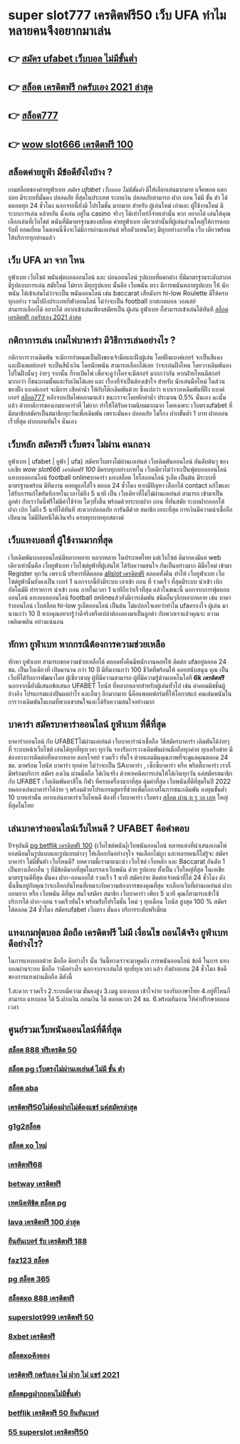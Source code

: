 # super slot777 เครดิตฟรี50 เว็บ UFA ทำไมหลายคนจึงอยากมาเล่น

## 👉 [สมัคร ufabet เว็บบอล ไม่มีขั้นต่ำ](https://mabet.net/credit-free-50/)
## 👉 [สล็อต เครดิตฟรี กดรับเอง 2021 ล่าสุด](https://mabet.net/register/)
## 👉 [สล็อต777](https://mabet.net/register/)
## 👉 [wow slot666 เครดิตฟรี 100](https://bio.link/tisawago)

## สล็อตค่ายยูฟ่า มีข้อดียังไงบ้าง ?
 เกมสล็อตของค่ายยูฟ่าเบท *สมัคร ufabet เว็บบอล ไม่มีขั้นต่ำ*  มีให้เลือกเล่นมากมาย  แจ็คพอต แตกบ่อย มีระบบที่มั่นคง ปลอดภัย  ที่สุดในประเทศ  ระบบเงิน  ปลอดภัยสามารถ  ฝาก ถอน ไม่มี ขั้น ต่ํา ได้ตลอดทุก 24 ชั่วโมง นอกจากนี้ยังมี โปรโมชั่น  มากมาย สำหรับ ผู้เล่นใหม่ เก่าและ ผู้ใช้งานใหม่ มีระบบการเล่น  คล้ายกัน นั่งเล่น อยู่ใน casino  จริงๆ ได้เท่าไหร่ก็จ่ายเท่านั้น หาก อยากได้ เล่นให้คุณเลือกเล่นที่เว็บไชต์ พนันที่มีมาตรฐานของสล็อต ค่ายยูฟ่าเบท เดียวเท่านั้นที่ผู้เล่นส่วนใหญ่ให้การตอบรับที่ ยอดเยี่ยม ในตอนนี้ซึ่งจะไม่มีการผ่านเอเย่นต์ หรือตัวแทนใดๆ มีทุกอย่างภายใน เว็บ เดียวพร้อมให้บริการทุกท่านแล้ว

## เว็บ UFA มา จาก ไหน

ยูฟ่าเบท   เว็บไซต์ พนันฟุตบอลออนไลน์    และ    บ่อนออนไลน์  รูปแบบที่แตกต่าง ที่มีมาตรฐานระดับสากล มีรูปแบบการเล่น    สมัยใหม่    ไม่ยาก  มีทุกรูปแบบ  นั้นคือ  เว็บพนัน ตรง    มีการพนันหลายรูปแบบ ให้ นักพนัน  ได้เข้าเล่นไม่ว่าจะเป็น  พนันออนไลน์   เช่น  baccarat เสือมังกร  hi-low    Roulette    มีให้ครบทุกอย่าง รวมไปถึงประเภทกีฬาออนไลน์   ไม่ว่าจะเป็น  football บาสเกตบอล    วอลเล่ย์  
  สามารถเลือกได้  อยากได้   อยากเข้าเล่นเพียงสมัครเป็น ผู้เล่น ยูฟ่าเบท  ก็สามารถเข้าเล่นได้ทันที
 [สล็อต เครดิตฟรี กดรับเอง 2021 ล่าสุด](https://mabet.net/register/)

## กติกาการเล่น เกมไพ่บาคาร่า มีวิธีการเล่นอย่างไร  ?

กติกาการวางเดิมพัน จะมีการกำหนดเป็นฝั่งของเจ้ามือและฝั่งผู้เล่น โดยฝั่งแบงค์เกอร์ จะเป็นสีแดง และฝั่งเพลย์เยอร์ จะเป็นสีน้ำเงิน โดยนักพนัน  สามารถเลือกได้เลย ว่าจะเล่นฝั่งไหน โดยวางเดิมพันลงไปในฝั่งนั้นๆ ง่ายๆ จากนั้น ก็รอเปิดไพ่ เพื่อจะดูว่าใครจะมีสกอร์ มากกว่ากัน หากฝ่ายไหนมีสกอร์ มากกว่า ก็ชนะเกมนั้นและรับเงินได้เลย และ เรื่องที่จำเป็นต้องเข้าใจ สำหรับ นักเล่นมือใหม่ ในส่วนของฝั่ง แบงค์เกอร์ จะมีการ เสียค่าน้ำ ให้กับโต๊ะเดิมพันด้วย ซึ่งแปลว่า หากเราลงเดิมพันที่ฝั่ง แบงค์เกอร์ [สล็อต777](https://bio.link/tisawago) หลังจากเปิดไพ่ออกมาแล้ว ชนะเราจะโดยหักค่าน้ำ ประมาณ 0.5% นั่นเอง  ฉะนั้นแล้ว  ด้วยกติการของเกมบาคาร่าที่ ไม่ยาก ทำให้ได้รับความนิยมมากมาก โดยเฉพาะ เว็บตรงufabet  ที่มีสมาชิกสมัครเป็นสมาชิกทุกวันเพื่อเดิมพัน เพราะมั่นคง ปลอดภัย ไม่โกง ฝากขั้นต่ำ 1 บาท  ฝากถอนเร็วที่สุด ฝากถอนทันใจ นั่นเอง

##  เว็บหลัก สมัครฟรี เว็บตรง ไม่ผ่าน คนกลาง 

ยูฟ่าเบท | ufabet | ยูฟ่า | ufa} สมัครเว็บตรงไม่ผ่านเอเย่นต์     เว็บเดิมพันออนไลน์ อันดับต้นๆ  ของเอเชีย *wow slot666 เครดิตฟรี 100* มีครบทุกอย่างภายใน เว็บเดียวไม่ว่าจะเป็นฟุตบอลออนไลน์ แทงบอลออนไลน์ football onlineบาคาร่า    แทงสล็อต ไฮโลออนไลน์    รูเล็ต  เป็นต้น มีระบบที่มาตรฐานพร้อม มีทีมงาน คอยดูแลใส่ใจ ตลอด 24 ชั่วโมง  หากมีปัญหา เลือกได้  contact แก้ไขและได้รับการแก้ไขทันทีภายในเวลาไม่ถึง 5 นาที เป็น เว็บเดียวที่ไม่ไม่ผ่านเอเย่นต์  สามารถ เข้ามาเป็นลูกค้า กับเราวันนี้ฟรีไม่มีค่าใช้จ่าย ใดๆทั้งสิ้น พร้อมด้วยระบบฝาก  ถอน ที่ทันสมัย ระบบฝากออกโต้ ฝาก   เบิก ไม่ถึง 5 นาทีได้ทันที สะดวกปลอดภัย การันตีด้วย สมาชิก เยอะที่สุด การเงินมีความน่าเชื่อถือ เปิดนาน ไม่มีปิดหนีได้เงินจริง ครบทุกบาททุกสตางค์


##  เว็บแทงบอลที่ ผู้ใช้งานมากที่สุด 

 เว็บเดิมพันบอลออนไลน์มีหลากหลาย  หลากหลาย ในประเทศไทย แต่เว็บไซต์  ดีมากคงมีแค่ web เดียวเท่านั้นคือ เว็บยูฟ่าเบท เว็บไซต์ยูฟ่าที่ผู้เล่นให้ ได้รับความสนใจ กันเป็นอย่างมาก มีมือใหม่ เข้ามา Register ทุกวัน เพราะมี บริหารที่ดีตลอด [allslot เครดิตฟรี](https://mabet.net/pg-slot-credit-free/) ตลอดทั้งคืน ทำให้ เว็บยูฟ่าเบท เว็บไซต์ยูฟ่านั้นยังคงเป็น เบอร์ 1 นอกจากนี้ยังมีระบบ เอาเข้า ถอน ที่ รวดเร็ว ที่สุดมีระบบ นำเข้า   เบิก อัตโนมัติ ทำรายการ นำเข้า  ถอน ภายในเวลา 1 นาทีถือว่าเร็วที่สุด แล้วในขณะนี้ นอกจากการฟุตบอลออนไลน์ แทงบอลออนไลน์ football onlineแล้วยังมีการเดิมพัน ชนิดอื่นๆอีกหลากหลาย   เช่น  บาคาร่าออนไลน์   เว็บสล็อต   hi-low   รูเล็ตออนไลน์   เป็นต้น ไม่แปลกใจเลยว่าทำไม ufaครองใจ ผู้เล่น มานานกว่า 10 ปี หากคุณอยากรู้ว่าดีจริงหรือเปล่าต้องลองมาเป็นลูกค้า กับพวกเราแล้วคุณจะ ความเพลิดเพลิน อย่างแน่นอน


##  ทักหา  ยูฟ่าเบท หากกรณีต้องการความช่วยเหลือ

 ทักหา  ยูฟ่าเบท สามารถขอความช่วยเหลือได้  ตลอดทั้งคืนมีพนักงานคอยให้ ติดต่อ ufaอยู่ตลอด 24 ชม. เป็นเว็บเดียวที่ เปิดมานาน กว่า 10 ปี มีทีมงานกว่า 100 ชีวิตที่พร้อมให้ คอยสนับสนุน คุณ เป็นเว็บที่ได้รับการพัฒนาโดย ผู้เชี่ยวชาญ ผู้ที่มีความสามารถ ผู้ที่มีความรู้ด้านเทคโนโลยี ***6k เครดิตฟรี*** นอกจากนี้ยังมีเสนอข้อเสนอ UFABET โบนัส  ที่หลากหลายสำหรับผู้เล่นทั่วไป เช่น ค่าคอมมิชชั่นผู้อ้างอิง โปรแกรมแบ่งปันผลกำไร และอื่นๆ อีกมากมาย นี่คือแพลตฟอร์มที่ให้โอกาสแก่ คนเล่นพนันในการวางเดิมพันในเกมที่พวกเขาสนใจและได้รับความสนใจอย่างมาก


##  บาคาร่า สมัครบาคาร่าออนไลน์  ยูฟ่าเบท  ที่ดีที่สุด

บาคาร่าออนไลน์ กับ UFABETไม่ผ่านเอเย่นต์   เว็บบาคาร่าน่าเชื่อถือ วิธีสมัครบาคาร่า เดิมพันได้ง่ายๆ ที่ ระบบหน้าเว็บไซต์ เล่นได้ทุกที่ทุกเวลา ทุกวัน รองรับการวางเดิมพันผ่านมือถือทุกค่าย ทุกเครือข่าย มีช่องทางการติดต่อที่หลากหลาย ตอบโจทย์ รวดเร็ว ทันใจ ด้วยแอดมินคุณภาพที่จะดูแลคุณตลอด 24 ชม. มาพร้อม โบนัส  บาคาร่า  ทุกค่าย ไม่ว่าจะเป็น SAบาคาร่า , เซ็กซี่บาคาร่า หรือ พริตตี้บาคาร่า เราก็มีพร้อมบริการ สมัคร ลงเงิน ผ่านมือถือ ได้เงินจริง ด้วยเทคนิคการเล่นให้ได้เงินทุกวัน แค่สมัครสมาชิกกับ UFABET เว็บเดิมพันคาสิโน กีฬา ที่ครบเครื่องมากที่สุด คุ้มค่าที่สุด เว็บพนันที่ดีที่สุดในปี 2022 ทดลองเล่นบาคาร่าได้ง่าย ๆ พร้อมด้วยโปรแกรมสูตรที่ช่วยเพิ่มโอกาสในการชนะเดิมพัน ลงทุนขั้นต่ำ 10 บาทเท่านั้น อยากเล่นบาคาร่าเว็บไหนดี ต้องที่ เว็บบาคาร่า  เว็บตรง [สล็อต ผ่าน ท รู วอ เลท](https://mabet.net/) ใหญ่ที่สุดในไทย


## เล่นบาคาร่าออนไลน์เว็บไหนดี ? UFABET คือคำตอบ

ปัจจุบันมี [pg betflik เครดิตฟรี 100](https://member.mabet.net/?action=login) {เว็บไซต์พนัน|เว็บพนันออนไลน์ หลายแห่งที่นำเสนอเกมไพ่ยอดนิยมในรูปแบบและรูปแบบต่างๆ ให้เลือกกันอย่างจุใจ จนเลือกไม่ถูก และหลายคนก็ไม่รู้จะ  สมัครบาคาร่า ไม่มีขั้นต่ํา  เว็บไหนดี? บทความนี้เรามาแนะนำ เว็บไซต์ เว็บหลัก และ Baccarat อันดับ 1 เป็นทางเลือกอื่น ๆ ที่มีข้อดีมากที่สุดในบรรดาเว็บพนัน ด้วย  รูปแบบ  ทั้งเป็น เว็บใหญ่ที่สุด   ในเอเชีย มาตรฐานดีที่สุด มั่นคง  ฝาก-ถอนออโต้ รวดเร็ว 1 นาที  สมัครง่าย ติดต่อเจ้าหน้าที่ได้ 24 ชั่วโมง  ดังนั้นขึ้นอยู่กับคุณว่าจะเลือกอันไหนที่เหมาะกับความต้องการของคุณที่สุด จะเลือกเว็บที่ผ่านเอเย่นต์ ฝากถอนยาก หรือ เว็บพนัน ดีที่สุด สนใจสมัคร สมาชิก เว็บบาคาร่า  เพียง 5 นาที คุณก็สามารถเข้าใช้ บริการได้ ฝาก-ถอน รวดเร็วทันใจ พร้อมรับโปรโมชั่น ใหม่ ๆ ทุกเดือน โบนัส สูงสุด 100 % สมัคร ได้ตลอด 24 ชั่วโมง   สมัครufabet เว็บตรง มั่นคง  บริการระดับพรีเมี่ยม 

## แทงเกมฟุตบอล มือถือ  **เครดิตฟรี ไม่มี เงื่อนไข ถอนได้จริง** ยูฟ่าเบท  ดีอย่างไร?

ในการแทงบอลด้วย มือถือ ดีอย่างไร  นั้น วันนี้ทางเราจะมาพูดถึง  การพนันออนไลน์ ข้อดี  ในการ แทงบอลผ่านระบบ มือถือ ว่าดีอย่างไร นอกจากจะเล่นได้  ทุกที่ทุกเวลา แล้ว ยังฝากถอน 24 ชั่วโมง  ข้อดีของการแทงผ่านมือถือ มีดังนี้

1.สะดวก รวดเร็ว
2.ระบบมีความ  มั่นคงสูง 
3.เมนู แทงบอล เข้าใจง่าย รองรับภาษาไทย
4.อยู่ที่ไหนก็สามารถ แทงบอล ได้
5.ฝากเงิน ถอนเงิน ได้ ตลอดเวลา 24 ชม.
6.พร้อมทีมงาน ให้คำปรึกษาตลอดเวลา


## ศูนย์รวมเว็บพนันออนไลน์ที่ดีที่สุด

### [สล็อต 888 ฟรีเครดิต 50](https://atom.io/themes/สมัครฟรี%20MABET.net%20สล็อตแจกโบนัส%20%20เครดิตฟรี%20กดรับ%20เอง%20วอ%20เลท%20008%20สล็อต%20ฝาก%2020%20รับ%20100%20แตกหนัก)
### [สล็อต pg เว็บตรงไม่ผ่านเอเย่นต์ ไม่มี ขั้น ต่ํา](https://atom.io/themes/สมัครฟรี%20MABET.net%20สล็อตแจกโบนัส%20%20pgเครดิตฟรี50%20ยืนยันเบอร์%20008%20สล็อต%20ฝาก%2020%20รับ%20100%20แตกหนัก)
### [สล็อต aba](https://atom.io/themes/สมัครฟรี%20MABET.net%20สล็อตแจกโบนัส%20%20lucabet%20เครดิตฟรี%20008%20สล็อต%20ฝาก%2020%20รับ%20100%20แตกหนัก)
### [เครดิตฟรี50ไม่ต้องฝากไม่ต้องแชร์ แค่สมัครล่าสุด](https://atom.io/themes/สมัครฟรี%20MABET.net%20สล็อตแจกโบนัส%20%20mgm99เครดิตฟรี%20008%20สล็อต%20ฝาก%2020%20รับ%20100%20แตกหนัก)
### [g1g2สล็อต](https://atom.io/themes/สมัครฟรี%20MABET.net%20สล็อตแจกโบนัส%20%20เครดิตฟรี%20แค่สมัครรับเลย%20ล่าสุด%20008%20สล็อต%20ฝาก%2020%20รับ%20100%20แตกหนัก)
### [สล็อต xo ใหม่](https://atom.io/themes/สมัครฟรี%20MABET.net%20สล็อตแจกโบนัส%20%20xlot789%20เครดิตฟรี%20008%20สล็อต%20ฝาก%2020%20รับ%20100%20แตกหนัก)
### [เครดิตฟรี68](https://atom.io/themes/สมัครฟรี%20MABET.net%20สล็อตแจกโบนัส%20%20สมัคร%20ufabet%20แทงบอล%20008%20สล็อต%20ฝาก%2020%20รับ%20100%20แตกหนัก)
### [betway เครดิตฟรี](https://atom.io/themes/สมัครฟรี%20MABET.net%20สล็อตแจกโบนัส%20%20สล็อต%20ฝาก%2050%20รับ%20100%20ถอนไม่อั้นpg%20008%20สล็อต%20ฝาก%2020%20รับ%20100%20แตกหนัก)
### [เทคนิคพิชิต สล็อต pg](https://atom.io/themes/สมัครฟรี%20MABET.net%20สล็อตแจกโบนัส%20%20ทดลอง%20เล่น%20สล็อต%20pg%20008%20สล็อต%20ฝาก%2020%20รับ%20100%20แตกหนัก)
### [lava เครดิตฟรี 100 ล่าสุด](https://atom.io/themes/สมัครฟรี%20MABET.net%20สล็อตแจกโบนัส%20%20สล็อต%20ส%20ปิ%20น%20ฟรี%2030%20ครั้ง%20ถอนได้%20008%20สล็อต%20ฝาก%2020%20รับ%20100%20แตกหนัก)
### [ยืนยันเบอร์ รับ เครดิตฟรี 188](https://atom.io/themes/สมัครฟรี%20MABET.net%20สล็อตแจกโบนัส%20%20สล็อต%20tnt911%20008%20สล็อต%20ฝาก%2020%20รับ%20100%20แตกหนัก)
### [faz123 สล็อต](https://atom.io/themes/สมัครฟรี%20MABET.net%20สล็อตแจกโบนัส%20%20สล็อต%20สบาย%2099%20ฟรี%20เครดิต%20008%20สล็อต%20ฝาก%2020%20รับ%20100%20แตกหนัก)
### [pg สล็อต 365](https://atom.io/themes/สมัครฟรี%20MABET.net%20สล็อตแจกโบนัส%20%20เว็บ%20superslot%20เครดิตฟรี%2050%20ยืนยัน%20otp%20ถอนได้%20300%20ล่าสุด%20008%20สล็อต%20ฝาก%2020%20รับ%20100%20แตกหนัก)
### [สล็อตxo 888 เครดิตฟรี](https://atom.io/themes/สมัครฟรี%20MABET.net%20สล็อตแจกโบนัส%20%20สล็อต%20วอเลทไม่มีขั้นต่ํา%20008%20สล็อต%20ฝาก%2020%20รับ%20100%20แตกหนัก)
### [superslot999 เครดิตฟรี 50](https://atom.io/themes/สมัครฟรี%20MABET.net%20สล็อตแจกโบนัส%20%20918kiss%20เครดิตฟรี%20100%20008%20สล็อต%20ฝาก%2020%20รับ%20100%20แตกหนัก)
### [8xbet เครดิตฟรี](https://atom.io/themes/สมัครฟรี%20MABET.net%20สล็อตแจกโบนัส%20%20สล็อต%20โปร%20100%20008%20สล็อต%20ฝาก%2020%20รับ%20100%20แตกหนัก)
### [สล็อตxoคิงคอง](https://atom.io/themes/สมัครฟรี%20MABET.net%20สล็อตแจกโบนัส%20%20สล็อต2xl%20008%20สล็อต%20ฝาก%2020%20รับ%20100%20แตกหนัก)
### [เครดิตฟรี กดรับเอง ไม่ ฝาก ไม่ แชร์ 2021](https://atom.io/themes/สมัครฟรี%20MABET.net%20สล็อตแจกโบนัส%20%20pg%20betflik%20เครดิตฟรี%20100%20008%20สล็อต%20ฝาก%2020%20รับ%20100%20แตกหนัก)
### [สล็อตpgฝากถอนไม่มีขั้นต่ํา](https://atom.io/themes/สมัครฟรี%20MABET.net%20สล็อตแจกโบนัส%20%20winner%20168%20เครดิตฟรี%20008%20สล็อต%20ฝาก%2020%20รับ%20100%20แตกหนัก)
### [betflik เครดิตฟรี 50 ยืนยันเบอร์](https://atom.io/themes/สมัครฟรี%20MABET.net%20สล็อตแจกโบนัส%20%20mafia%20เครดิตฟรี%2050%20008%20สล็อต%20ฝาก%2020%20รับ%20100%20แตกหนัก)
### [55 superslot เครดิตฟรี50](https://atom.io/themes/สมัครฟรี%20MABET.net%20สล็อตแจกโบนัส%20%20true%20wallet%20สล็อต%20ฝาก%2010%20ได้%20100%20008%20สล็อต%20ฝาก%2020%20รับ%20100%20แตกหนัก)